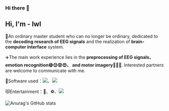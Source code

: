### Hi there 👋

<!--
**lwlBCI/lwlBCI** is a ✨ _special_ ✨ repository because its `README.md` (this file) appears on your GitHub profile.

Here are some ideas to get you started:

- 🔭 I’m currently working on ...
- 🌱 I’m currently learning ...
- 👯 I’m looking to collaborate on ...
- 🤔 I’m looking for help with ...
- 💬 Ask me about ...
- 📫 How to reach me: ...
- 😄 Pronouns: ...
- ⚡ Fun fact: ...
-->
## Hi, I'm - lwl 

:rocket:An ordinary master student who can no longer be ordinary, dedicated to the **decoding research of EEG signals** and the realization of **brain-computer interface** system.

:airplane:The main work experience lies in the **preprocessing of EEG signals、 emotion recognition:smile::relieved::worried::heart_eyes:、 and motor imagery:open_hands::tongue::feet:**. Interested partners are welcome to communicate with me.

:bicyclist:Software used：![](https://img.shields.io/badge/Python-Deep%20learning-brightgreen)、![](https://img.shields.io/badge/Matlab-Preprocessing-yellow)

:heart_eyes_cat:Entertainment：:basketball:、:soccer:、![](https://img.shields.io/badge/game-Roco%20kingdom-yellowgreen)

![Anurag's GitHub stats](https://github-readme-stats.vercel.app/api?username=lwlBCI)

